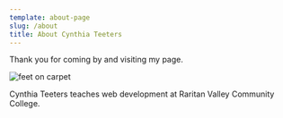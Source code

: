 ```yaml
---
template: about-page
slug: /about
title: About Cynthia Teeters
---
```

Thank you for coming by and visiting my page.

![feet on carpet](/assets/christian-chen-kpydzvywfqg-unsplash.jpg "feet on carpet")

Cynthia Teeters teaches web development at Raritan Valley Community College.